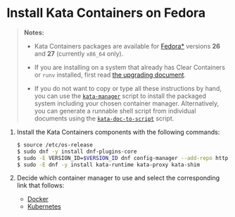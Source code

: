 # Install Kata Containers on Fedora

> **Notes:**
>
> - Kata Containers packages are available for [Fedora\*](https://fedoraproject.org)
>   versions **26** and **27** (currently `x86_64` only).
>
> - If you are installing on a system that already has Clear Containers or `runv` installed,
>   first read [the upgrading document](../Upgrading.md).
>
> - If you do not want to copy or type all these instructions by hand, you can use the
>   [`kata-manager`](https://github.com/kata-containers/tests/blob/master/cmd/kata-manager/kata-manager.sh)
>   script to install the packaged system including your chosen container
>   manager. Alternatively, you can generate a runnable shell script from
>   individual documents using the
>   [`kata-doc-to-script`](https://github.com/kata-containers/tests/blob/master/.ci/kata-doc-to-script.sh) script.

1. Install the Kata Containers components with the following commands:

   ```bash
   $ source /etc/os-release
   $ sudo dnf -y install dnf-plugins-core
   $ sudo -E VERSION_ID=$VERSION_ID dnf config-manager --add-repo https://download.opensuse.org/repositories/home:/katacontainers:/release/Fedora\_$VERSION_ID/home:katacontainers:release.repo
   $ sudo -E dnf -y install kata-runtime kata-proxy kata-shim
   ```

2. Decide which container manager to use and select the corresponding link that follows:

   - [Docker](docker/fedora-docker-install.md)
   - [Kubernetes](https://github.com/kata-containers/documentation/blob/master/Developer-Guide.md#run-kata-containers-with-kubernetes)
